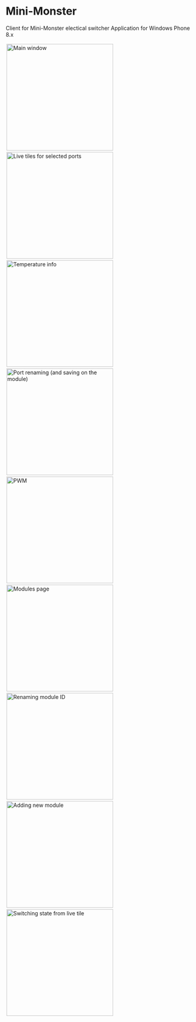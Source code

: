 Mini-Monster
============

Client for Mini-Monster electical switcher
Application for Windows Phone 8.x

<img src="./Screenshots/1.png" width="280px" alt="Main window" hspace="2" vspace="2"/> 
<img src="./Screenshots/0.png" width="280px" alt="Live tiles for selected ports"hspace="2" vspace="2"/> 
<img src="./Screenshots/2.png" width="280px" alt="Temperature info"hspace="2" vspace="2"/> 
<img src="./Screenshots/4.png" width="280px" alt="Port renaming (and saving on the module)"hspace="2" vspace="2"/> 
<img src="./Screenshots/3.png" width="280px" alt="PWM"hspace="2" vspace="2"/> 
<img src="./Screenshots/5.png" width="280px" alt="Modules page"hspace="2" vspace="2"/> 
<img src="./Screenshots/6.png" width="280px" alt="Renaming module ID"hspace="2" vspace="2"/> 
<img src="./Screenshots/7.png" width="280px" alt="Adding new module"hspace="2" vspace="2"/> 
<img src="./Screenshots/8.png" width="280px" alt="Switching state from live tile"hspace="2" vspace="2"/>

